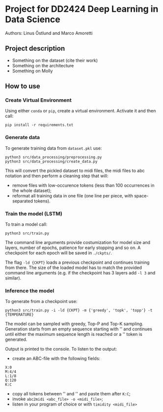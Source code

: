 # Project for DD2424 Deep Learning in Data Science
Authors: Linus Östlund and Marco Amoretti

## Project description

* Something on the dataset (cite their work)
* Something on the architecture
* Something on Molly

## How to use

### Create Virtual Environment

Using either `conda` or `pip`, create a virtual environment. Activate it and then call:
```
pip install -r requirements.txt
```

### Generate data

To generate training data from `dataset.pkl` use:
```
python3 src/data_processing/preprocessing.py
python3 src/data_processing/create_data.py
```

This will convert the pickled dataset to midi files, the midi files to abc notation and then perform a cleaning step that will:
- remove files with low-occurence tokens (less than 100 occurrences in the whole dataset);
- reformat all training data in one file (one line per piece, with space-separated tokens).

### Train the model (LSTM)

To train a model call:
```
python3 src/train.py
```

The command line arguments provide costumization for model size and layers, number of epochs, patience for early stopping and so on.
A checkpoint for each epoch will be saved in `./ckpts/`.

The flag `-ld {CKPT}` loads a previous checkpoint and continues training from there. The size of the loaded model has to match the provided command line arguments (e.g. if the checkpoint has 3 layers add `-l 3` and similar).

### Inference the model

To generate from a checkpoint use:
```
python3 src/train.py -i -ld {CKPT} -m {'greedy', 'topk', 'topp'} -t {TEMPERATURE}
```
The model can be sampled with greedy, Top-P and Top-K sampling. Generation starts from an empty sequence starting with '<sos>' and continues until either the maximum sequence length is reached or a '<eos>' token is generated.

Output is printed to the console. To listen to the output:
- create an ABC-file with the following fields:
```
X:0
M:4/4
L:1/8
Q:120
K:C
```
- copy all tokens between '<sos>' and '<eos>' and paste them after `K:C`;
- invoke `abc2midi <abc_file> -o <midi_file>`;
- listen in your program of choice or with `timidity <midi_file>`

